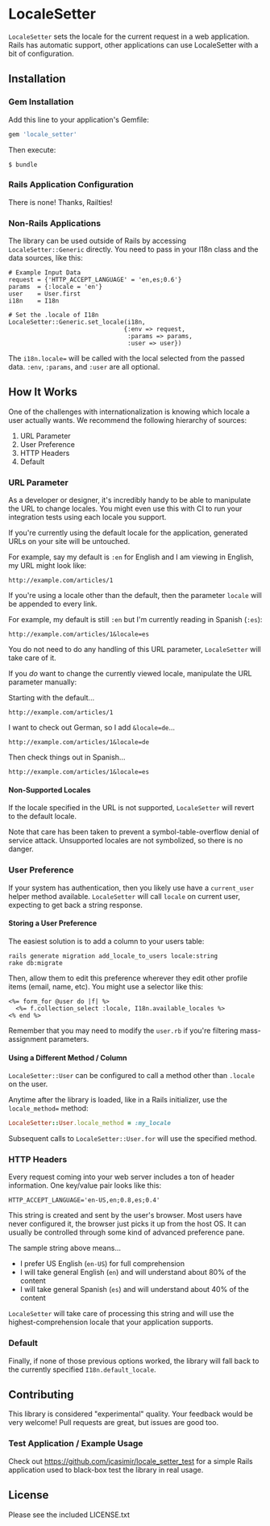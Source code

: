 # LocaleSetter

`LocaleSetter` sets the locale for the current request in a web application.
Rails has automatic support, other applications can use LocaleSetter with a
bit of configuration.

## Installation

### Gem Installation

Add this line to your application's Gemfile:

```ruby
gem 'locale_setter'
```

Then execute:

```
$ bundle
```

### Rails Application Configuration

There is none! Thanks, Railties!

### Non-Rails Applications

The library can be used outside of Rails by accessing `LocaleSetter::Generic` directly. You need to pass in your I18n class and the data sources, like this:

```
# Example Input Data
request = {'HTTP_ACCEPT_LANGUAGE' = 'en,es;0.6'}
params  = {:locale = 'en'}
user    = User.first
i18n    = I18n 

# Set the .locale of I18n
LocaleSetter::Generic.set_locale(i18n,
                                {:env => request,
                                 :params => params,
                                 :user => user})
```

The `i18n.locale=` will be called with the local selected from the passed data. `:env`, `:params`, and `:user` are all optional.

## How It Works

One of the challenges with internationalization is knowing which locale a user actually wants. We recommend the following hierarchy of sources:

1. URL Parameter
2. User Preference
3. HTTP Headers
4. Default

### URL Parameter

As a developer or designer, it's incredibly handy to be able to manipulate the URL to change locales. You might even use this with CI to run your integration tests using each locale you support.

If you're currently using the default locale for the application, generated URLs on your site will be untouched. 

For example, say my default is `:en` for English and I am viewing in English, my URL might look like:

```
http://example.com/articles/1
```

If you're using a locale other than the default, then the parameter `locale` will be appended to every link.

For example, my default is still `:en` but I'm currently reading in Spanish (`:es`):

```
http://example.com/articles/1&locale=es
```

You do not need to do any handling of this URL parameter, `LocaleSetter` will take care of it.

If you *do* want to change the currently viewed locale, manipulate the URL parameter manually:

Starting with the default...

```
http://example.com/articles/1
```

I want to check out German, so I add `&locale=de`...

```
http://example.com/articles/1&locale=de
```

Then check things out in Spanish...

```
http://example.com/articles/1&locale=es
```

#### Non-Supported Locales

If the locale specified in the URL is not supported, `LocaleSetter` will revert to the default locale. 

Note that care has been taken to prevent a symbol-table-overflow denial of service attack. Unsupported locales are not symbolized, so there is no danger.

### User Preference

If your system has authentication, then you likely use have a `current_user` helper method available. `LocaleSetter` will call `locale` on current user, expecting to get back a string response.

#### Storing a User Preference

The easiest solution is to add a column to your users table:

```
rails generate migration add_locale_to_users locale:string
rake db:migrate
```

Then, allow them to edit this preference wherever they edit other profile items (email, name, etc). You might use a selector like this:

```erb
<%= form_for @user do |f| %>
  <%= f.collection_select :locale, I18n.available_locales %>
<% end %>
```

Remember that you may need to modify the `user.rb` if you're filtering mass-assignment parameters.

#### Using a Different Method / Column

`LocaleSetter::User` can be configured to call a method other than `.locale` on the user.

Anytime after the library is loaded, like in a Rails initializer, use the `locale_method=` method:

```ruby
LocaleSetter::User.locale_method = :my_locale
```

Subsequent calls to `LocaleSetter::User.for` will use the specified method.

### HTTP Headers

Every request coming into your web server includes a ton of header information. One key/value pair looks like this:

```
HTTP_ACCEPT_LANGUAGE='en-US,en;0.8,es;0.4'
```

This string is created and sent by the user's browser. Most users have never configured it, the browser just picks it up from the host OS. It can usually be controlled through some kind of advanced preference pane.

The sample string above means...

* I prefer US English (`en-US`) for full comprehension
* I will take general English (`en`) and will understand about 80% of the content
* I will take general Spanish (`es`) and will understand about 40% of the content

`LocaleSetter` will take care of processing this string and will use the highest-comprehension locale that your application supports.

### Default

Finally, if none of those previous options worked, the library will fall back to the currently specified `I18n.default_locale`.

## Contributing

This library is considered "experimental" quality. Your feedback would be very welcome! Pull requests are great, but issues are good too.

### Test Application / Example Usage

Check out https://github.com/jcasimir/locale_setter_test for a simple Rails application used to black-box test the library in real usage.

## License

Please see the included LICENSE.txt
